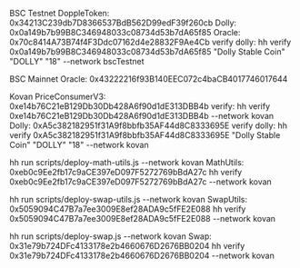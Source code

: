 BSC Testnet
DoppleToken: 0x34213C239db7D8366537BdB562D99edF39f260cb
Dolly: 0x0a149b7b99B8C346948033c08734d53b7dA65f85
Oracle: 0x70c8414A73B74f4F3Ddc07162d4e28832F9Ae4Cb
verify dolly: hh verify 0x0a149b7b99B8C346948033c08734d53b7dA65f85 "Dolly Stable Coin" "DOLLY" "18" --network bscTestnet

BSC Mainnet
Oracle: 0x43222216f93B140EEC072c4baCB4017746017644

Kovan
PriceConsumerV3: 0xe14b76C21eB129Db30Db428A6f90d1dE313DBB4b
verify: hh verify 0xe14b76C21eB129Db30Db428A6f90d1dE313DBB4b --network kovan
Dolly: 0xA5c382182951f31A9f8bbfb35AF44d8C8333695E
verify dolly: hh verify 0xA5c382182951f31A9f8bbfb35AF44d8C8333695E "Dolly Stable Coin" "DOLLY" "18" --network kovan


hh run scripts/deploy-math-utils.js --network kovan
MathUtils: 0xeb0c9Ee2fb17c9aCE397eD097F5272769bBdA27c
hh verify 0xeb0c9Ee2fb17c9aCE397eD097F5272769bBdA27c --network kovan

hh run scripts/deploy-swap-utils.js --network kovan
SwapUtils: 0x5059094C47B7a7ee3009E8ef28ADA9c5fFE2E088
hh verify 0x5059094C47B7a7ee3009E8ef28ADA9c5fFE2E088 --network kovan

hh run scripts/deploy-swap.js --network kovan
Swap: 0x31e79b724DFc4133178e2b4660676D2676BB0204
hh verify 0x31e79b724DFc4133178e2b4660676D2676BB0204 --network kovan